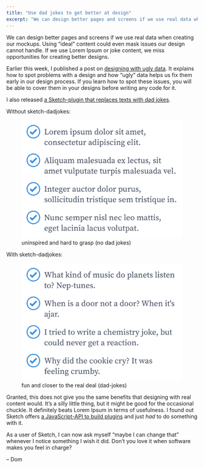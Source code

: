 ```yaml
---
title: "Use dad jokes to get better at design"
excerpt: "We can design better pages and screens if we use real data when creating our mockups. I released a Sketch-plugin that replaces texts with dad jokes."
---
```

We can design better pages and screens if we use real data when creating our mockups. Using “ideal” content could even mask issues our design cannot handle. If we use Lorem Ipsum or joke content, we miss opportunities for creating better designs.

Earlier this week, I published a post on [designing with ugly data](/posts/design-with-ugly-data/). It explains how to spot problems with a design and how “ugly” data helps us fix them early in our design process. If you learn how to spot these issues, you will be able to cover them in your designs before writing any code for it.

I also released [a Sketch-plugin that replaces texts with dad jokes](https://github.com/domhabersack/sketch-dadjokes).

Without sketch-dadjokes:

<figure>
  <img src="/assets/newsletters/use-dad-jokes-to-get-better-at-design/before-sketch-dadjokes.png" alt="A list of four items that use lorem ipsum">

  <figcaption>
    uninspired and hard to grasp (no dad jokes)
  </figcaption>
</figure>

With sketch-dadjokes:

<figure>
  <img src="/assets/newsletters/use-dad-jokes-to-get-better-at-design/after-sketch-dadjokes.png" alt="Another list of four items, all of which terrible dad jokes">

  <figcaption>
    fun and closer to the real deal (dad-jokes)
  </figcaption>
</figure>

Granted, this does not give you the same benefits that designing with real content would. It’s a silly little thing, but it might be good for the occasional chuckle. It definitely beats Lorem Ipsum in terms of usefulness. I found out Sketch offers [a JavaScript-API to build plugins](https://developer.sketch.com/reference/api/) and just _had_ to do something with it.

As a user of Sketch, I can now ask myself “maybe I can change that” whenever I notice something I wish it did. Don’t you love it when software makes you feel in charge?

– Dom

